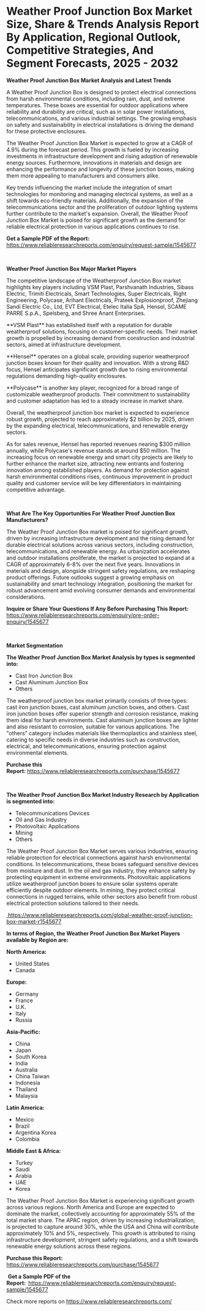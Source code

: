 <p><h1>Weather Proof Junction Box Market Size, Share & Trends Analysis Report By Application, Regional Outlook, Competitive Strategies, And Segment Forecasts, 2025 - 2032</h1></p><p><strong>Weather Proof Junction Box Market Analysis and Latest Trends</strong></p>
<p><p>A Weather Proof Junction Box is designed to protect electrical connections from harsh environmental conditions, including rain, dust, and extreme temperatures. These boxes are essential for outdoor applications where reliability and durability are critical, such as in solar power installations, telecommunications, and various industrial settings. The growing emphasis on safety and sustainability in electrical installations is driving the demand for these protective enclosures.</p><p>The Weather Proof Junction Box Market is expected to grow at a CAGR of 4.9% during the forecast period. This growth is fueled by increasing investments in infrastructure development and rising adoption of renewable energy sources. Furthermore, innovations in materials and design are enhancing the performance and longevity of these junction boxes, making them more appealing to manufacturers and consumers alike.</p><p>Key trends influencing the market include the integration of smart technologies for monitoring and managing electrical systems, as well as a shift towards eco-friendly materials. Additionally, the expansion of the telecommunications sector and the proliferation of outdoor lighting systems further contribute to the market's expansion. Overall, the Weather Proof Junction Box Market is poised for significant growth as the demand for reliable electrical protection in various applications continues to rise.</p></p>
<p><strong>Get a Sample PDF of the Report:&nbsp;</strong> <a href="https://www.reliableresearchreports.com/enquiry/request-sample/1545677?utm_campaign=2307&utm_medium=2&utm_source=Github&utm_content=ia&utm_term=17022025&utm_id=weather-proof-junction-box">https://www.reliableresearchreports.com/enquiry/request-sample/1545677</a></p>
<p>&nbsp;</p>
<p><strong>Weather Proof Junction Box Major Market Players</strong></p>
<p><p>The competitive landscape of the Weatherproof Junction Box market highlights key players including VSM Plast, Parshvanath Industries, Sibass Electric, Trimiti Electricals, Smart Technologies, Super Electricals, Right Engineering, Polycase, Arihant Electricals, Prateek Explosionproof, Zhejiang Sandi Electric Co., Ltd, EVT Electrical, Etelec Italia SpA, Hensel, SCAME PARRE S.p.A., Spelsberg, and Shree Anant Enterprises.</p><p>**VSM Plast** has established itself with a reputation for durable weatherproof solutions, focusing on customer-specific needs. Their market growth is propelled by increasing demand from construction and industrial sectors, aimed at infrastructure development. </p><p>**Hensel** operates on a global scale, providing superior weatherproof junction boxes known for their quality and innovation. With a strong R&D focus, Hensel anticipates significant growth due to rising environmental regulations demanding high-quality enclosures.</p><p>**Polycase** is another key player, recognized for a broad range of customizable weatherproof products. Their commitment to sustainability and customer adaptation has led to a steady increase in market share.</p><p>Overall, the weatherproof junction box market is expected to experience robust growth, projected to reach approximately $2 billion by 2025, driven by the expanding electrical, telecommunications, and renewable energy sectors.</p><p>As for sales revenue, Hensel has reported revenues nearing $300 million annually, while Polycase's revenue stands at around $50 million. The increasing focus on renewable energy and smart city projects are likely to further enhance the market size, attracting new entrants and fostering innovation among established players. As demand for protection against harsh environmental conditions rises, continuous improvement in product quality and customer service will be key differentiators in maintaining competitive advantage.</p></p>
<p>&nbsp;</p>
<p><strong>What Are The Key Opportunities For Weather Proof Junction Box Manufacturers?</strong></p>
<p><p>The Weather Proof Junction Box market is poised for significant growth, driven by increasing infrastructure development and the rising demand for durable electrical solutions across various sectors, including construction, telecommunications, and renewable energy. As urbanization accelerates and outdoor installations proliferate, the market is projected to expand at a CAGR of approximately 6-8% over the next five years. Innovations in materials and design, alongside stringent safety regulations, are reshaping product offerings. Future outlooks suggest a growing emphasis on sustainability and smart technology integration, positioning the market for robust advancement amid evolving consumer demands and environmental considerations.</p></p>
<p><strong>Inquire or Share Your Questions If Any Before Purchasing This Report:</strong> <a href="https://www.reliableresearchreports.com/enquiry/pre-order-enquiry/1545677?utm_campaign=2307&utm_medium=2&utm_source=Github&utm_content=ia&utm_term=17022025&utm_id=weather-proof-junction-box">https://www.reliableresearchreports.com/enquiry/pre-order-enquiry/1545677</a></p>
<p>&nbsp;</p>
<p><strong>Market Segmentation</strong></p>
<p><strong>The Weather Proof Junction Box Market Analysis by types is segmented into:</strong></p>
<p><ul><li>Cast Iron Junction Box</li><li>Cast Aluminum Junction Box</li><li>Others</li></ul></p>
<p><p>The weatherproof junction box market primarily consists of three types: cast iron junction boxes, cast aluminum junction boxes, and others. Cast iron junction boxes offer superior strength and corrosion resistance, making them ideal for harsh environments. Cast aluminum junction boxes are lighter and also resistant to corrosion, suitable for various applications. The "others" category includes materials like thermoplastics and stainless steel, catering to specific needs in diverse industries such as construction, electrical, and telecommunications, ensuring protection against environmental elements.</p></p>
<p><strong>Purchase this Report:&nbsp;</strong><a href="https://www.reliableresearchreports.com/purchase/1545677?utm_campaign=2307&utm_medium=2&utm_source=Github&utm_content=ia&utm_term=17022025&utm_id=weather-proof-junction-box">https://www.reliableresearchreports.com/purchase/1545677</a></p>
<p>&nbsp;</p>
<p><strong>The Weather Proof Junction Box Market Industry Research by Application is segmented into:</strong></p>
<p><ul><li>Telecommunications Devices</li><li>Oil and Gas Industry</li><li>Photovoltaic Applications</li><li>Mining</li><li>Others</li></ul></p>
<p><p>The Weather Proof Junction Box Market serves various industries, ensuring reliable protection for electrical connections against harsh environmental conditions. In telecommunications, these boxes safeguard sensitive devices from moisture and dust. In the oil and gas industry, they enhance safety by protecting equipment in extreme environments. Photovoltaic applications utilize weatherproof junction boxes to ensure solar systems operate efficiently despite outdoor elements. In mining, they protect critical connections in rugged terrains, while other sectors also benefit from robust electrical protection solutions tailored to their needs.</p></p>
<p><a href="https://www.reliableresearchreports.com/global-weather-proof-junction-box-market-r1545677?utm_campaign=2307&utm_medium=2&utm_source=Github&utm_content=ia&utm_term=17022025&utm_id=weather-proof-junction-box">&nbsp;https://www.reliableresearchreports.com/global-weather-proof-junction-box-market-r1545677</a></p>
<p><strong>In terms of Region, the Weather Proof Junction Box Market Players available by Region are:</strong></p>
<p>
    <p> <strong> North America: </strong>
        <ul>
            <li>United States</li>
            <li>Canada</li>
        </ul>
        </p> 
    <p> <strong> Europe: </strong>
        <ul>
            <li>Germany</li>
            <li>France</li>
            <li>U.K.</li>
            <li>Italy</li>
            <li>Russia</li>
        </ul>
        </p> 
    <p> <strong> Asia-Pacific: </strong>
        <ul>
            <li>China</li>
            <li>Japan</li>
            <li>South Korea</li>
            <li>India</li>
            <li>Australia</li>
            <li>China Taiwan</li>
            <li>Indonesia</li>
            <li>Thailand</li>
            <li>Malaysia</li>
        </ul>
        </p> 
    <p> <strong> Latin America: </strong>
        <ul>
            <li>Mexico</li>
            <li>Brazil</li>
            <li>Argentina Korea</li>
            <li>Colombia</li>
        </ul>
        </p> 
    <p> <strong> Middle East & Africa: </strong>
        <ul>
            <li>Turkey</li>
            <li>Saudi</li>
            <li>Arabia</li>
            <li>UAE</li>
            <li>Korea</li>
        </ul>
    </p>
    </p>
<p><p>The Weather Proof Junction Box Market is experiencing significant growth across various regions. North America and Europe are expected to dominate the market, collectively accounting for approximately 55% of the total market share. The APAC region, driven by increasing industrialization, is projected to capture around 30%, while the USA and China will contribute approximately 10% and 5%, respectively. This growth is attributed to rising infrastructure development, stringent safety regulations, and a shift towards renewable energy solutions across these regions.</p></p>
<p><strong>Purchase this Report: </strong><a href="https://www.reliableresearchreports.com/purchase/1545677?utm_campaign=2307&utm_medium=2&utm_source=Github&utm_content=ia&utm_term=17022025&utm_id=weather-proof-junction-box">https://www.reliableresearchreports.com/purchase/1545677</a></p>
<p>&nbsp;<strong>Get a Sample PDF of the Report:&nbsp;&nbsp;</strong><a href="https://www.reliableresearchreports.com/enquiry/request-sample/1545677?utm_campaign=2307&utm_medium=2&utm_source=Github&utm_content=ia&utm_term=17022025&utm_id=weather-proof-junction-box">https://www.reliableresearchreports.com/enquiry/request-sample/1545677</a></p>
<p><strong></strong></p>
<p>Check more reports on <a href="https://www.reliableresearchreports.com/?utm_campaign=2307&utm_medium=2&utm_source=Github&utm_content=ia&utm_term=17022025&utm_id=weather-proof-junction-box">https://www.reliableresearchreports.com/</a></p>